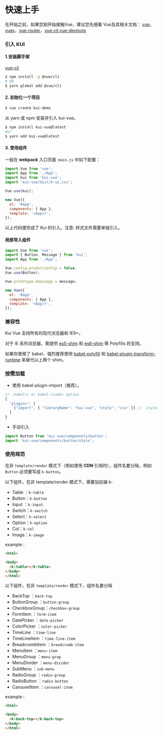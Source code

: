 # 快速上手

在开始之前，如果您刚开始接触Vue，建议您先细看 Vue及其相关文档： [vue](https://vuejs.org)，[vuex](https://vuex.vuejs.org)，[vue-router](http://router.vuejs.org/)，[vue-cli](https://cli.vuejs.org/),[vue-devtools](https://github.com/vuejs/vue-devtools)

### 引入 KUI

#### 1.安装脚手架

[vue-cli](https://github.com/vuejs/vue-cli)

```bash
$ npm install -g @vue/cli
# OR
$ yarn global add @vue/cli
```

#### 2. 初始化一个项目

```bash
$ vue create kui-demo
```

从 yarn 或 npm 安装并引入 kui-vue。

```bash
$ npm install kui-vue@latest
#or
$ yarn add kui-vue@latest
```
#### 3. 使用组件

一般在 **webpack** 入口页面` main.js` 中如下配置：

```js
import Vue from 'vue';
import App from './App';
import kui from 'kui-vue'; 
import 'kui-vue/dist/k-ui.css'; 

Vue.use(kui);

new Vue({
  el: '#app',
  components: { App },
  template: '<App/>',
});
```

以上代码便完成了 Kui 的引入。注意: 样式文件需要单独引入。

#### 局部导入组件

```js
import Vue from 'vue';
import { Button, Message } from 'kui';
import App from './App';

Vue.config.productionTip = false;
Vue.use(Button);

Vue.prototype.$message = message;

new Vue({
  el: '#app',
  components: { App },
  template: '<App/>',
});
```

### 兼容性
Kui Vue 支持所有的现代浏览器和 IE9+。

对于 IE 系列浏览器，需提供 [es5-shim](https://github.com/es-shims/es5-shim) 和 [es6-shim](https://github.com/paulmillr/es6-shim) 等 Polyfills 的支持。

如果你使用了 babel，强烈推荐使用 [babel-polyfill](https://babeljs.io/docs/usage/polyfill/) 和 [babel-plugin-transform-runtime](https://babeljs.io/docs/plugins/transform-runtime/) 来替代以上两个 shim。

### 按需加载 

* 使用 babel-plugin-import（推荐）。

```js
// .babelrc or babel-loader option
{
  "plugins": [
    ["import", { "libraryName": "kui-vue", "style": "css" }] // `style: true` 会加载 less 文件
  ]
}
```

* 手动引入

```js
import Button from 'kui-vue/components/button';
import 'kui-vue/components/button/style'; 
```

### 使用规范 
在非 `template/render` 模式下（例如使用 **CDN** 引用时），组件名要分隔，例如
`Button` 必须要写成 `k-button`。

以下组件，在非 template/render 模式下，需要加前缀 k-
- Table ：`k-table`
- Button：`k-button`
- Input ：`k-input`
- Switch：`k-switch`
- Select：`k-select`
- Option：`k-option`
- Col：`k-col`
- Image：`k-image`

example :

```html
<html>

<body>
  <k-table></k-table>
</body> 
</html>  
```

以下组件，在非 `template/render` 模式下，组件名要分隔
- BackTop ：`back-top`
- ButtonGroup ：`button-group`
- CheckboxGroup：`checkbox-group`
- FormItem ：`form-item`
- DatePicker ：`date-picker`
- ColorPicker ：`color-picker`
- TimeLine ：`time-line`
- TimeLineItem ：`time-line-item`
- BreadcrumbItem ：`breadcrumb-item`
- MenuItem ：`menu-item`
- MenuGroup ：`menu-grop`
- MenuDivider ：`menu-divider`
- SubMenu ：`sub-menu`
- RadioGroup ：`radio-group`
- RadioButton ：`radio-button`
- CarouselItem ：`carousel-item`
 
 example :

```html
<html>

<body>
  <k-back-top></k-back-top>
</body> 
</html>  
```